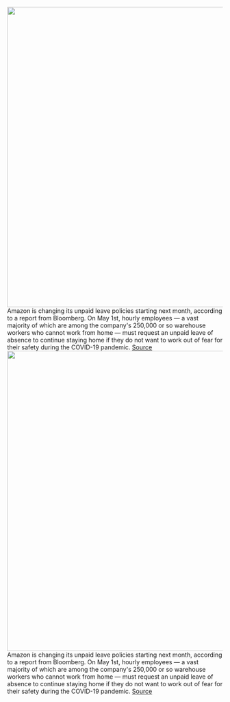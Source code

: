 <img src='https://cdn.vox-cdn.com/thumbor/iTC1iZKn_4yshaXPMYcSivraihg=/0x0:3000x2000/1200x800/filters:focal(1260x760:1740x1240)/cdn.vox-cdn.com/uploads/chorus_image/image/66705746/acastro_190920_1777_amazon_0001.0.0.png' width='700px' /><br/>
Amazon is changing its unpaid leave policies starting next month, according to a report from Bloomberg. On May 1st, hourly employees — a vast majority of which are among the company's 250,000 or so warehouse workers who cannot work from home — must request an unpaid leave of absence to continue staying home if they do not want to work out of fear for their safety during the COVID-19 pandemic.
<a href='https://www.theverge.com/2020/4/24/21235415/amazon-unpaid-leave-warehouse-workers-covid-19-coronavirus-policy-change'> Source <a/><img src='https://cdn.vox-cdn.com/thumbor/iTC1iZKn_4yshaXPMYcSivraihg=/0x0:3000x2000/1200x800/filters:focal(1260x760:1740x1240)/cdn.vox-cdn.com/uploads/chorus_image/image/66705746/acastro_190920_1777_amazon_0001.0.0.png' width='700px' /><br/>
Amazon is changing its unpaid leave policies starting next month, according to a report from Bloomberg. On May 1st, hourly employees — a vast majority of which are among the company's 250,000 or so warehouse workers who cannot work from home — must request an unpaid leave of absence to continue staying home if they do not want to work out of fear for their safety during the COVID-19 pandemic.
<a href='https://www.theverge.com/2020/4/24/21235415/amazon-unpaid-leave-warehouse-workers-covid-19-coronavirus-policy-change'> Source <a/>